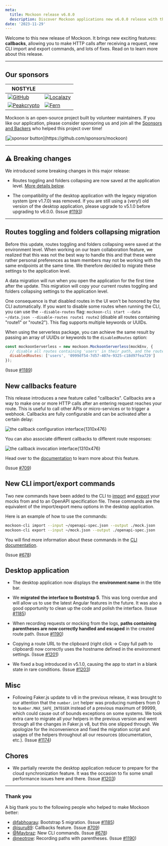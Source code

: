 ```yaml
---
meta:
  title: Mockoon release v6.0.0
  description: Discover Mockoon applications new v6.0.0 release with the new callbacks feature, CLI import/export commands, bug fixes and more.
date: '2023-11-29'
---
```


Welcome to this new release of Mockoon. It brings new exciting features: **callbacks**, allowing you to make HTTP calls after receiving a request, new CLI import and export commands, and lots of fixes. Read on to learn more about this release.

---

## Our sponsors

| NOSTYLE                                                                                                                                         |                                                                                                                                            |
| ----------------------------------------------------------------------------------------------------------------------------------------------- | ------------------------------------------------------------------------------------------------------------------------------------------ |
| [![GitHub](https://mockoon.com/images/sponsors/github.png)](https://github.blog/2023-04-12-github-accelerator-our-first-cohort-and-whats-next/) | [![Localazy](https://mockoon.com/images/sponsors/localazy.png)](https://localazy.com/register?ref=a9CiDC61gOac-azO)                        |
| [![Peakcrypto](https://mockoon.com/images/sponsors/peakcrypto.png)](https://www.peakcrypto.com/)                                                | [![Fern](https://mockoon.com/images/sponsors/fern.png)](https://www.devmark.ai/fern/?utm_source=mockoon&utm_loc=releasenote&utm_type=logo) |

Mockoon is an open-source project built by volunteer maintainers. If you like our application, please consider sponsoring us and join all the [Sponsors and Backers](https://github.com/mockoon/mockoon/blob/main/backers.md) who helped this project over time!

[![sponsor button](https://mockoon.com/images/sponsor-btn-250.png?)](https://github.com/sponsors/mockoon)

---

## ⚠️ Breaking changes

We introduced some breaking changes in this major release:

- Routes toggling and folders collapsing are now saved at the application level. [More details below](#routes-toggling-and-folders-collapsing-migration).

- The compatibility of the desktop application with the legacy migration system (pre v1.7.0) was removed. If you are still using a (very!) old version of the desktop application, please upgrade to v5.1.0 before upgrading to v6.0.0. (Issue [#1193](https://github.com/mockoon/mockoon/issues/1193))

---

## Routes toggling and folders collapsing migration

Before this update, routes toggling and folders collapsing were saved at the environment level. When working on our team collaboration feature, we realized that this was not the best way to handle this and that these were rather personal preferences as team members may not be working with the same endpoints at the same time. We therefore decided to migrate these settings to the application level.

A data migration will run when you open the application for the first time after the update. This migration will copy your current routes toggling and folders collapsing settings to the application level.

One consequence is that disabled routes in the UI won't be honored by the CLI automatically. If you want to disable some routes when running the CLI, you can use the `--disable-routes` flag: `mockoon-cli start --data ~/data.json --disable-routes route1 route2` (disable all routes containing "route1" or "route2"). This flag supports multiple keywords or UUIDs.

When using the serverless package, you can achieve the same result by passing an array of UUIDs or keywords to the `disabledRoutes` option:

```javascript
const mockoonServerless = new mockoon.MockoonServerless(mockEnv, {
  // disable all routes containing 'users' in their path, and the route with UUID '0999df54-7d57-407e-9325-c18d97fea729'
  disabledRoutes: ['users', '0999df54-7d57-407e-9325-c18d97fea729']
});
```

(Issue [#1189](https://github.com/mockoon/mockoon/issues/1189))

## New callbacks feature

This release introduces a new feature called "callbacks". Callbacks are a way to make one or more HTTP calls after an entering request reaches your route. This is useful to call other APIs or micro-services or to trigger a webhook. Callbacks are fully configurable and can be activated after a certain delay:

![the callback configuration interface{1310x476}](/images/releases/6.0.0/callbacks-configuration-interface.png)

You can also associate different callbacks to different route responses:

![the callback invocation interface{1310x476}](/images/releases/6.0.0/callbacks-invocation-interface.png)

Head over to the [documentation](https://mockoon.com/docs/latest/callbacks/overview/) to learn more about this feature.

(Issue [#709](https://github.com/mockoon/mockoon/issues/709))

## New CLI import/export commands

Two new commands have been added to the CLI to [import](https://github.com/mockoon/mockoon/blob/main/packages/cli/README.md#import-command) and [export](https://github.com/mockoon/mockoon/blob/main/packages/cli/README.md#export-command) your mocks from and to an OpenAPI specification file. These commands are the equivalent of the import/export menu options in the desktop application.

Here is an example of how to use the commands:

```bash
mockoon-cli import --input ~/openapi-spec.json --output ./mock.json
mockoon-cli export --input ~/mock.json --output ./openapi-spec.json
```

You will find more information about these commands in the [CLI documentation](https://github.com/mockoon/mockoon/blob/main/packages/cli/README.md#import-command).

(Issue [#678](https://github.com/mockoon/mockoon/issues/678))

## Desktop application

- The desktop application now displays the **environment name** in the title bar.

- We **migrated the interface to Bootstrap 5**. This was long overdue and will allow us to use the latest Angular features in the future. It was also a good opportunity to clean up the code and polish the interface. (Issue [#1185](https://github.com/mockoon/mockoon/issues/1185))

- When recording requests or mocking from the logs, **paths containing parentheses are now correctly handled and escaped** in the created route path. (Issue [#1190](https://github.com/mockoon/mockoon/issues/1190))

- Copying a route URL to the clipboard (right click -> Copy full path to clipboard) now correctly uses the hostname defined in the environment settings. (Issue [#1201](https://github.com/mockoon/mockoon/issues/1201))

- We fixed a bug introduced in v5.1.0, causing the app to start in a blank state in rare conditions. (Issue [#1203](https://github.com/mockoon/mockoon/pull/1203))

## Misc

- Following Faker.js update to v8 in the previous release, it was brought to our attention that the `number.int` helper was producing numbers from 0 to `Number.MAX_SAFE_INTEGER` instead of a previous maximum of 99999, which could cause out of bounds exceptions on some systems. We took extra care to migrate all your helpers in the previous version and went through all the changes in Faker.js v8, but this one slipped through. We apologize for the inconvenience and fixed the migration script and usages of the helpers throughout all our resources (documentation, etc.). (Issue [#1174](https://github.com/mockoon/mockoon/issues/1174))

## Chores

- We partially rewrote the desktop application reducer to prepare for the cloud synchronization feature. It was the occasion to fix some small performance issues here and there. (Issue [#1203](https://github.com/mockoon/mockoon/pull/1203))

---

### Thank you

A big thank you to the following people who helped to make Mockoon better:

- [@fabhoarau](https://github.com/fabhoarau): Bootstrap 5 migration. (Issue [#1185](https://github.com/mockoon/mockoon/issues/1185))
- [@isuru89](https://github.com/isuru89): Callbacks feature. (Issue [#709](https://github.com/mockoon/mockoon/issues/709))
- [@Mavbraz](https://github.com/Mavbraz): New CLI commands. (Issue [#678](https://github.com/mockoon/mockoon/issues/678))
- [@neotrow](https://github.com/neotrow): Recording paths with parentheses. (Issue [#1190](https://github.com/mockoon/mockoon/issues/1190))
